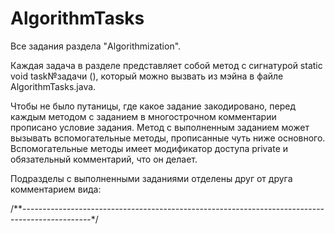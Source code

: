 # AlgorithmTasks
Все задания раздела "Algorithmization".

Каждая задача в разделе представляет собой метод с сигнатурой static void task№задачи (), который можно вызвать из мэйна в файле AlgorithmTasks.java.

Чтобы не было путаницы, где какое задание закодировано, перед каждым методом с заданием в многострочном комментарии прописано условие задания.
Метод с выполненным заданием может вызывать вспомогательные методы, прописанные чуть ниже основного. Вспомогательные методы имеет модификатор
доступа private и обязательный комментарий, что он делает.

Подразделы с выполненными заданиями отделены друг от друга комментарием вида:

/**-----------------------------------------------------------------------------------------------*/

